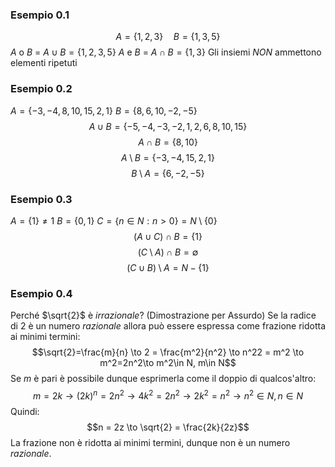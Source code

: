 ### Esempio 0.1
$$A=\{1,2,3\}\quad B=\{1,3,5\}$$
$A$ o $B$ = $A\cup B = \{1,2,3,5\}$
$A$ e $B$ = $A\cap B = \{1,3\}$
Gli insiemi *NON* ammettono elementi ripetuti
### Esempio 0.2
$A = \{-3,-4,8,10,15,2,1\}$
$B = \{8,6,10,-2,-5\}$
$$A\cup B = \{-5,-4,-3,-2,1,2,6,8,10,15\}$$
$$A\cap B = \{8,10\}$$
$$A\setminus B = \{-3,-4,15,2,1\}$$
$$B\setminus A = \{6,-2,-5\}$$
### Esempio 0.3
$A=\{1\} \neq 1$
$B=\{0,1\}$
$C=\{n\in N: n > 0\} = N\setminus \{0\}$
$$(A\cup C)\cap B = \{1\}$$
$$(C\setminus A)\cap B = \emptyset$$
$$(C\cup B)\setminus A = N - \{1\}$$
### Esempio 0.4
Perché $\sqrt{2}$ è *irrazionale*? (Dimostrazione per Assurdo)
Se la radice di $2$ è un numero *razionale* allora può essere espressa come frazione ridotta ai minimi termini:
$$\sqrt{2}=\frac{m}{n} \to 2 = \frac{m^2}{n^2} \to n^22 = m^2 \to m^2=2n^2\to m^2\in N, m\in N$$
Se $m$ è pari è possibile dunque esprimerla come il doppio di qualcos'altro:
$$m = 2k \to (2k)^n = 2n^2 \to 4k^2 = 2n^2 \to 2k^2 = n^2 \to n^2\in N, n\in N$$
Quindi:
$$n = 2z \to \sqrt{2} = \frac{2k}{2z}$$
La frazione non è ridotta ai minimi termini, dunque non è un numero *razionale*.